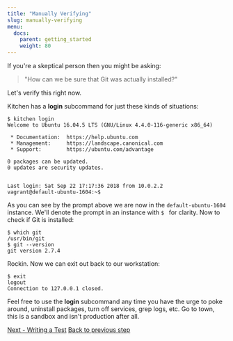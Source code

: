 ```yaml
---
title: "Manually Verifying"
slug: manually-verifying
menu:
  docs:
    parent: getting_started
    weight: 80
---
```


If you're a skeptical person then you might be asking:

> "How can we be sure that Git was actually installed?"

Let's verify this right now.

Kitchen has a **login** subcommand for just these kinds of situations:

~~~
$ kitchen login
Welcome to Ubuntu 16.04.5 LTS (GNU/Linux 4.4.0-116-generic x86_64)

 * Documentation:  https://help.ubuntu.com
 * Management:     https://landscape.canonical.com
 * Support:        https://ubuntu.com/advantage

0 packages can be updated.
0 updates are security updates.


Last login: Sat Sep 22 17:17:36 2018 from 10.0.2.2
vagrant@default-ubuntu-1604:~$
~~~

As you can see by the prompt above we are now in the `default-ubuntu-1604` instance. We'll denote the prompt in an instance with `$ ` for clarity. Now to check if Git is installed:

~~~
$ which git
/usr/bin/git
$ git --version
git version 2.7.4
~~~

Rockin. Now we can exit out back to our workstation:

~~~
$ exit
logout
Connection to 127.0.0.1 closed.
~~~

Feel free to use the **login** subcommand any time you have the urge to poke around, uninstall packages, turn off services, grep logs, etc. Go to town, this is a sandbox and isn't production after all.

<div class="sidebar--footer">
<a class="button primary-cta" href="/docs/getting-started/writing-test">Next - Writing a Test</a>
<a class="sidebar--footer--back" href="/docs/getting-started/running-converge">Back to previous step</a>
</div>
